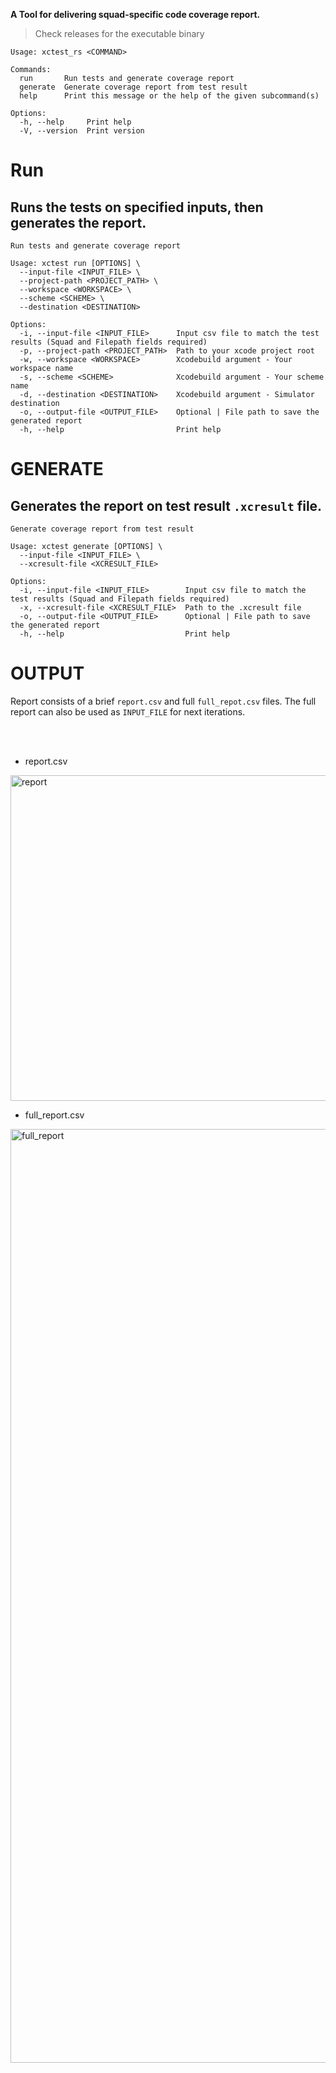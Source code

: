 **A Tool for delivering squad-specific code coverage report.**
> Check releases for the executable binary

```shell
Usage: xctest_rs <COMMAND>

Commands:
  run       Run tests and generate coverage report
  generate  Generate coverage report from test result
  help      Print this message or the help of the given subcommand(s)

Options:
  -h, --help     Print help
  -V, --version  Print version
```

# Run

## Runs the tests on specified inputs, then generates the report.

```shell
Run tests and generate coverage report

Usage: xctest run [OPTIONS] \
  --input-file <INPUT_FILE> \
  --project-path <PROJECT_PATH> \
  --workspace <WORKSPACE> \
  --scheme <SCHEME> \
  --destination <DESTINATION>

Options:
  -i, --input-file <INPUT_FILE>      Input csv file to match the test results (Squad and Filepath fields required)
  -p, --project-path <PROJECT_PATH>  Path to your xcode project root
  -w, --workspace <WORKSPACE>        Xcodebuild argument - Your workspace name
  -s, --scheme <SCHEME>              Xcodebuild argument - Your scheme name
  -d, --destination <DESTINATION>    Xcodebuild argument - Simulator destination
  -o, --output-file <OUTPUT_FILE>    Optional | File path to save the generated report
  -h, --help                         Print help

```

# GENERATE

## Generates the report on test result `.xcresult` file.

```shell
Generate coverage report from test result

Usage: xctest generate [OPTIONS] \
  --input-file <INPUT_FILE> \
  --xcresult-file <XCRESULT_FILE>

Options:
  -i, --input-file <INPUT_FILE>        Input csv file to match the test results (Squad and Filepath fields required)
  -x, --xcresult-file <XCRESULT_FILE>  Path to the .xcresult file
  -o, --output-file <OUTPUT_FILE>      Optional | File path to save the generated report
  -h, --help                           Print help
```

# OUTPUT

Report consists of a brief `report.csv` and full `full_repot.csv` files. The full report can also be used as `INPUT_FILE` for next iterations.

</br>
</br>


- report.csv
<img width="521" alt="report" src="https://github.com/kenalizadeh/xctest_rs/assets/4370392/fdb023ca-3ecb-4c47-9938-f17bb21eb8c4">

- full_report.csv
<img width="1494" alt="full_report" src="https://github.com/kenalizadeh/xctest_rs/assets/4370392/9181d0df-d0c1-4d74-b14b-fe722543dde9">

